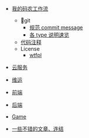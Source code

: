 <!-- layout: '' -->
<!-- title: '' -->
<!-- date: '' -->
<!-- tags: ['blog'] -->
<!-- sidebar -->

- [我的码农工作流](/workflow/README.md)
  - git
    - [规范 commit message](/workflow/git/commit.md)
    - [各 type 说明速览](/workflow/git/commit.md#type)
  - [代码注释](/workflow/code.comment.md)
  - License
    - [wtfpl](http://www.wtfpl.net/)

- [云服务](/ops/cloud/README.md)
- [维运](/ops/README.md)
- [前端](/f2e/README.md)
- [后端](/b2e/README.md)
- [Game](/game/README.md)
- [一些不错的文章、连结](/workflow/links.md)